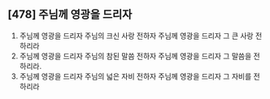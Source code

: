 ## [478] 주님께 영광을 드리자

1) 주님께 영광을 드리자 주님의 크신 사랑 전하자 주님께 영광을 드리자 그 큰 사랑 전하리라
2) 주님께 영광을 드리자 주님의 참된 말씀 전하자 주님께 영광을 드리자 그 말씀을 전하리라.
3) 주님께 영광을 드리자 주님의 넓은 자비 전하자 주님께 영광을 드리자 그 자비를 전하리라
